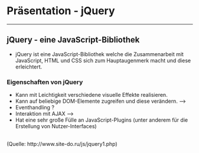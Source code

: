 # Präsentation - jQuery
----------------------------------------------------------------------------

## jQuery - eine JavaScript-Bibliothek

* jQuery ist eine JavaScript-Bibliothek welche die Zusammenarbeit mit JavaScript, HTML und CSS sich zum Hauptaugenmerk macht und diese erleichtert.


### Eigenschaften von jQuery

* Kann mit Leichtigkeit verschiedene visuelle Effekte realisieren.
* Kann auf beliebige DOM-Elemente zugreifen und diese verändern. -->
* Eventhandling ?
* Interaktion mit AJAX -->
* Hat eine sehr große Fülle an JavaScript-Plugins (unter anderem für die Erstellung von Nutzer-Interfaces) 
<br />
 (Quelle: http://www.site-do.ru/js/jquery1.php)
